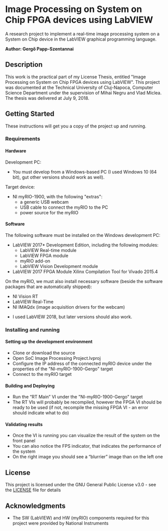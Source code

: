 # Image Processing on System on Chip FPGA devices using LabVIEW

A research project to implement a real-time image processing system on a System on Chip device in the LabVIEW graphical programming language.

**Author: Gergő Papp-Szentannai**

## Description

This work is the practical part of my License Thesis, entitled "Image Processing on System on Chip FPGA devices using LabVIEW". This project was documented at the Technical University of Cluj-Napoca, Computer Science Department under the supervision of Mihai Negru and Vlad Miclea. The thesis was delivered at July 9, 2018.


## Getting Started

These instructions will get you a copy of the project up and running.

### Requirements

#### Hardware

Development PC:
  - You must develop from a Windows-based PC (I used Windows 10 (64 bit), gut other versions should work as well).

Target device:
  - NI myRIO-1900, with the following "extras":
    - a generic USB webcam
    - USB cable to connect the myRIO to the PC
    - power source for the myRIO

#### Software

The following software must be installed on the Windows development PC:
  - LabVIEW 2017* Development Edition, including the following modules:
    - LabVIEW Real-time module
    - LabVIEW FPGA module
    - myRIO add-on
    - LabVIEW Vision Development module
  - LabVIEW 2017 FPGA Module Xilinx Compilation Tool for Vivado 2015.4

On the myRIO, we must also install necessary software (beside the software packages that are automatically shipped):
  - NI Vision RT
  - LabVIEW Real-Time
  - NI IMAQdx (image acquisition drivers for the webcam)
  
* I used LabVIEW 2018, but later versions should also work.

### Installing and running

#### Setting up the development environment
  * Clone or download the source
  * Open SoC Image Processing Project.lvproj
  * Configure the IP address of the connected myRIO device under the properties of the "NI-myRIO-1900-Gergo" target
  * Connect to the myRIO target 
#### Building and Deploying
  * Run the “RT Main” VI under the "NI-myRIO-1900-Gergo" target
  * The RT VIs will probably be recompiled, however the FPGA VI should be ready to be used (if not, recompile the missing FPGA VI - an error should indicate what to do)
#### Validating results
  * Once the VI is running you can visualize the result of the system on the front panel
  * You can also notice the FPS indicator, that indicates the performance of the system
  * On the right image you should see a “blurrier” image than on the left one

## License

This project is licensed under the GNU General Public License v3.0 - see the [LICENSE](LICENSE) file for details

## Acknowledgments

* The SW (LabVIEW) and HW (myRIO) components required for this project were provided by National Instruments
